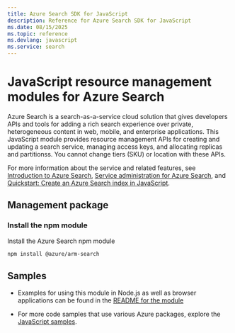 ```yaml
---
title: Azure Search SDK for JavaScript
description: Reference for Azure Search SDK for JavaScript
ms.date: 08/15/2025
ms.topic: reference
ms.devlang: javascript
ms.service: search
---
```

# JavaScript resource management modules for Azure Search

Azure Search is a search-as-a-service cloud solution that gives developers APIs and tools for adding a rich search experience over private, heterogeneous content in web, mobile, and enterprise applications. This JavaScript module provides resource management APIs for creating and updating a search service, managing access keys, and allocating replicas and partitionss. You cannot change tiers (SKU) or location with these APIs.

For more information about the service and related features, see [Introduction to Azure Search](https://docs.microsoft.com/azure/search/search-what-is-azure-search), [Service administration for Azure Search](https://docs.microsoft.com/azure/search/search-manage), and [Quickstart: Create an Azure Search index in JavaScript](https://docs.microsoft.com/azure/search/search-get-started-nodejs).

## Management package

### Install the npm module

Install the Azure Search npm module

```bash
npm install @azure/arm-search
```

## Samples

* Examples for using this module in Node.js as well as browser applications can be found in the [README for the module](https://www.npmjs.com/package/@azure/arm-search)

* For more code samples that use various Azure packages, explore the [JavaScript samples](https://docs.microsoft.com/samples/browse/?languages=javascript).